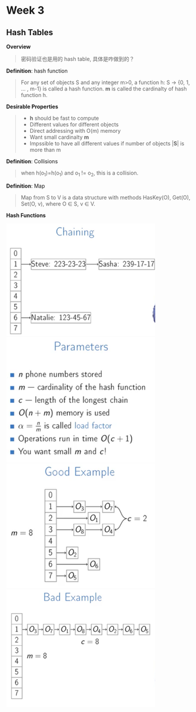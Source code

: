 Week 3
======

Hash Tables
----------------------

**Overview**
> 密码验证也是用的 hash table, 具体是咋做到的？


**Definition**: hash function
> For any set of objects S and any integer m>0, a function h: S -> {0, 1, ... , m-1} is called a hash function.
> **m** is called the cardinalty of hash function h.  


**Desirable Properties**

> - **h** should be fast to compute
> - Different values for different objects
> - Direct addressing with O(m) memory
> - Want small cardinalty **m**
> - Impssible to have all different values if number of objects |**S**| is more than m


**Definition**: Collisions
> when h(o<sub>1</sub>)=h(o<sub>1</sub>) and o<sub>1</sub> != o<sub>2</sub>, this is a collision.


**Definition**: Map
> Map from S to V is a data structure with methods HasKey(O), Get(O), Set(O, v), where O ∈ S, v ∈ V.

**Hash Functions**

<img src="pics/QQ20161009-0@2x.png" alt="Drawing" style="width: 400px;"/> <img src="pics/QQ20161009-1@2x.png" alt="Drawing" style="width: 400px;"/> <img src="pics/QQ20161009-2@2x.png" alt="Drawing" style="width: 400px;"/> <img src="pics/QQ20161009-3@2x.png" alt="Drawing" style="width: 400px;"/>
